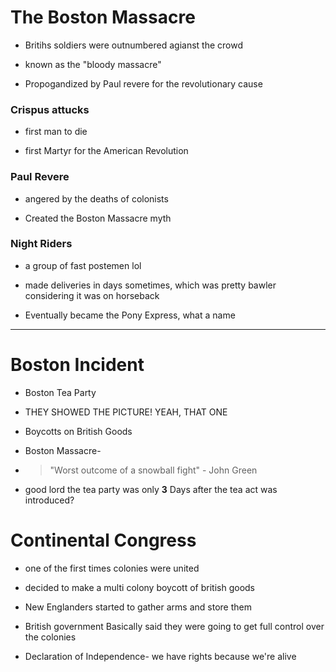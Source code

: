 # The Boston Massacre

- Britihs soldiers were outnumbered agianst the crowd

- known as the "bloody massacre"

- Propogandized by Paul revere for the revolutionary cause

### Crispus attucks

- first man to die

- first Martyr for the American Revolution

### Paul Revere

- angered by the deaths of colonists

- Created the Boston Massacre myth

### Night Riders

- a group of fast postemen lol

- made deliveries in days sometimes, which was pretty bawler considering it was on horseback

- Eventually became the Pony Express, what a name

---

# Boston Incident

- Boston Tea Party

- THEY SHOWED THE PICTURE! YEAH, THAT ONE

- Boycotts on British Goods

- Boston Massacre- 

- >  "Worst outcome of a snowball fight" - John Green

- good lord the tea party was only **3** Days after the tea act was introduced?

# Continental Congress

- one of the first times colonies were united

- decided to make a multi colony boycott of british goods

- New Englanders started to gather arms and store them

- British government Basically said they were going to get full control over the colonies

- Declaration of Independence- we have rights because we're alive


